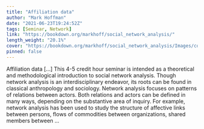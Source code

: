 ```yaml
---
title: "Affiliation data"
author: "Mark Hoffman"
date: "2021-06-23T19:24:52Z"
tags: [Seminar, Network]
link: "https://bookdown.org/markhoff/social_network_analysis/"
length_weight: "20.1%"
cover: "https://bookdown.org/markhoff/social_network_analysis/Images/cover.png"
pinned: false
---
```


Affiliation data [...] This 4-5 credit hour seminar is intended as a theoretical and methodological introduction to social network analysis. Though network analysis is an interdisciplinary endeavor, its roots can be found in classical anthropology and sociology. Network analysis focuses on patterns of relations between actors. Both relations and actors can be defined in many ways, depending on the substantive area of inquiry. For example, network analysis has been used to study the structure of affective links between persons, flows of commodities between organizations, shared members between  ...
